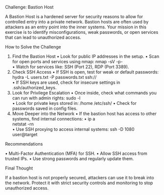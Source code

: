 Challenge: Bastion Host

A Bastion Host is a hardened server for security reasons to allow for controlled entry into a private network. Bastion hosts are often used by attackers as an entry point into the inner systems. Your mission in this exercise is to identify misconfigurations, weak passwords, or open services that can lead to unauthorized access.

How to Solve the Challenge

1. Find the Bastion Host
•	Look for public IP addresses in the setup.
•	Scan for open ports and services using nmap:
nmap -sV -p- <target-IP>  
•	Watch for services like: SSH (Port 22), RDP (Port 3389). 
2. Check SSH Access
•	If SSH is open, test for weak or default passwords:
hydra -L users.txt -P passwords.txt ssh://<target-IP>  
•	If SSH keys are used, check for insecure settings in .ssh/authorized_keys.
3. Look for Privilege Escalation
•	Once inside, check what commands you can run with admin rights:
sudo -l  
•	Look for private keys stored in: /home  /etc/ssh/
•	Check for passwords saved in config files.
4. Move Deeper into the Network
•	If the bastion host has access to other systems, find internal connections:
•	ip a  
netstat -rn  
•	Use SSH proxying to access internal systems:
ssh -D 1080 user@target  

Recommendations 

•	Multi-Factor Authentication (MFA) for SSH.
•	Allow SSH access from trusted IPs.
•	Use strong passwords and regularly update them.

Final Thought

If a bastion host is not properly secured, attackers can use it to break into the network. Protect it with strict security controls and monitoring to stop unauthorized access.

